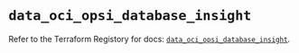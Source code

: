 # `data_oci_opsi_database_insight`

Refer to the Terraform Registory for docs: [`data_oci_opsi_database_insight`](https://registry.terraform.io/providers/oracle/oci/6.18.0/docs/data-sources/opsi_database_insight).
